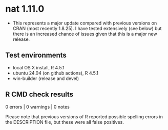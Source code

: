 # nat 1.11.0

* This represents a major update compared with previous versions on CRAN 
  (most recently 1.8.25). I have tested extensively (see below) but there is an 
  increased chance of issues given that this is a major new release.

## Test environments
* local OS X install, R 4.5.1
* ubuntu 24.04 (on github actions), R 4.5.1
* win-builder (release and devel)

## R CMD check results

0 errors | 0 warnings | 0 notes

Please note that previous versions of R reported possible spelling errors in 
the DESCRIPTION file, but these were all false positives.
